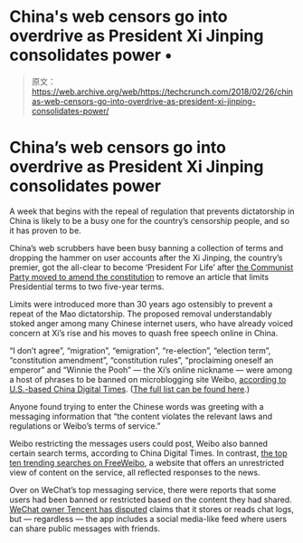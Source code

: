 # China's web censors go into overdrive as President Xi Jinping consolidates power • 

> 原文：<https://web.archive.org/web/https://techcrunch.com/2018/02/26/chinas-web-censors-go-into-overdrive-as-president-xi-jinping-consolidates-power/>

# China’s web censors go into overdrive as President Xi Jinping consolidates power

A week that begins with the repeal of regulation that prevents dictatorship in China is likely to be a busy one for the country’s censorship people, and so it has proven to be.

China’s web scrubbers have been busy banning a collection of terms and dropping the hammer on user accounts after the Xi Jinping, the country’s premier, got the all-clear to become ‘President For Life’ after [the Communist Party moved to amend the constitution](https://web.archive.org/web/20221207213539/https://www.bloomberg.com/view/articles/2018-02-26/china-and-xi-jinping-toss-aside-their-experiment-with-stability) to remove an article that limits Presidential terms to two five-year terms.

Limits were introduced more than 30 years ago ostensibly to prevent a repeat of the Mao dictatorship. The proposed removal understandably stoked anger among many Chinese internet users, who have already voiced concern at Xi’s rise and his moves to quash free speech online in China.

“I don’t agree”, “migration”, “emigration”, “re-election”, “election term”, “constitution amendment”, “constitution rules”, “proclaiming oneself an emperor” and “Winnie the Pooh” — the Xi’s online nickname — were among a host of phrases to be banned on microblogging site Weibo, [according to U.S.-based China Digital Times](https://web.archive.org/web/20221207213539/https://chinadigitaltimes.net/2018/02/sensitive-words-emperor-xi-jinping-ascend-throne/). ([The full list can be found here](https://web.archive.org/web/20221207213539/https://chinadigitaltimes.net/2013/06/grass-mud-horse-list/).)

Anyone found trying to enter the Chinese words was greeting with a messaging information that “the content violates the relevant laws and regulations or Weibo’s terms of service.”

Weibo restricting the messages users could post, Weibo also banned certain search terms, according to China Digital Times. In contrast, [the top ten trending searches on FreeWeibo](https://web.archive.org/web/20221207213539/https://freeweibo.com/en/), a website that offers an unrestricted view of content on the service, all reflected responses to the news.

Over on WeChat’s top messaging service, there were reports that some users had been banned or restricted based on the content they had shared. [WeChat owner Tencent has disputed](https://web.archive.org/web/20221207213539/https://www.ft.com/content/b12fdba6-ef9b-11e7-b220-857e26d1aca4) claims that it stores or reads chat logs, but — regardless — the app includes a social media-like feed where users can share public messages with friends.